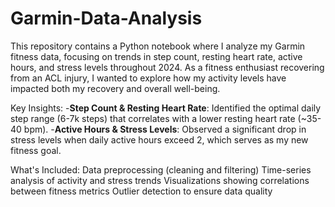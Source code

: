 # Garmin-Data-Analysis

This repository contains a Python notebook where I analyze my Garmin fitness data, focusing on trends in step count, resting heart rate, active hours, and stress levels throughout 2024. As a fitness enthusiast recovering from an ACL injury, I wanted to explore how my activity levels have impacted both my recovery and overall well-being.

Key Insights:
-**Step Count & Resting Heart Rate**: Identified the optimal daily step range (6-7k steps) that correlates with a lower resting heart rate (~35-40 bpm).
-**Active Hours & Stress Levels**: Observed a significant drop in stress levels when daily active hours exceed 2, which serves as my new fitness goal.

What's Included:
Data preprocessing (cleaning and filtering)
Time-series analysis of activity and stress trends
Visualizations showing correlations between fitness metrics
Outlier detection to ensure data quality
